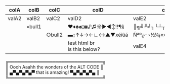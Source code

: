 


| colA  | colB   | colC   | colD            | colE                |
|-------|--------|--------|-----------------|---------------------|
| valA2 | valB2  | valC2  | valD2           | valE2               |
|       | •bull1 |        | ♥♦♣♠◘◙♪♫☼►◄↕‼¶§ | ║╗╝╜╛┐└┴┬├─┼╞╟╚╔╩╦╠ |
|       |        | ○bull2 | ▬↨↑↓→←∟↔▲▼xéîûá | Ñªº¿⌐¬½¼¡«»│┤╡╢╖╕╣  |
|       |        |        | test html br <br> is this below?| valE4 |


╔══════════════════════════════╗  
║ Oooh Aaahh the wonders of the ALT CODE ║  
║ ▄▀▄▀▄▀▄▀ that is amazing! ▀▄▀▄▀▄▀▄ ║  
╚══════════════════════════════╝  

